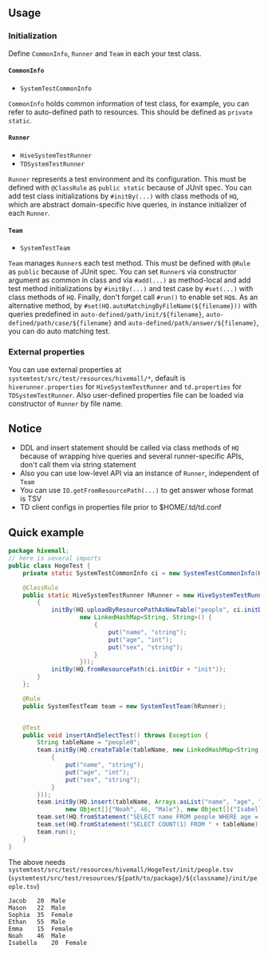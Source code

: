 ## Usage

### Initialization

Define `CommonInfo`, `Runner` and `Team` in each your test class.

#### `CommonInfo`

* `SystemTestCommonInfo`

`CommonInfo` holds common information of test class, for example,
you can refer to auto-defined path to resources. This should be defined as `private static`.


#### `Runner`

* `HiveSystemTestRunner`
* `TDSystemTestRunner`

`Runner` represents a test environment and its configuration. This must be defined with `@ClassRule`
as `public static` because of JUnit spec. You can add test class initializations by `#initBy(...)`
with class methods of `HQ`, which are abstract domain-specific hive queries, in instance initializer
of each `Runner`.


#### `Team`

* `SystemTestTeam`

`Team` manages `Runner`s each test method. This must be defined with `@Rule` as `public` because of
JUnit spec. You can set `Runner`s via constructor argument as common in class and via `#add(...)`
as method-local and add test method initializations by `#initBy(...)` and test case by `#set(...)`
with class methods of `HQ`. Finally, don't forget call `#run()` to enable set `HQ`s.
As an alternative method, by `#set(HQ.autoMatchingByFileName(${filename}))` with queries predefined in
`auto-defined/path/init/${filename}`, `auto-defined/path/case/${filename}` and
`auto-defined/path/answer/${filename}`, you can do auto matching test.


### External properties

You can use external properties at `systemtest/src/test/resources/hivemall/*`, default is `hiverunner.properties`
for `HiveSystemTestRunner` and `td.properties` for `TDSystemTestRunner`. Also user-defined properties file can
be loaded via constructor of `Runner` by file name.


## Notice

* DDL and insert statement should be called via class methods of `HQ` because of wrapping hive queries
and several runner-specific APIs, don't call them via string statement
* Also you can use low-level API via an instance of `Runner`, independent of `Team`
* You can use `IO.getFromResourcePath(...)` to get answer whose format is TSV
* TD client configs in properties file prior to $HOME/.td/td.conf


## Quick example

```java
package hivemall;
// here is several imports
public class HogeTest {
    private static SystemTestCommonInfo ci = new SystemTestCommonInfo(HogeTest.class);

    @ClassRule
    public static HiveSystemTestRunner hRunner = new HiveSystemTestRunner(ci) {
        {
            initBy(HQ.uploadByResourcePathAsNewTable("people", ci.initDir + "people.tsv",
                    new LinkedHashMap<String, String>() {
                        {
                            put("name", "string");
                            put("age", "int");
                            put("sex", "string");
                        }
                    }));
            initBy(HQ.fromResourcePath(ci.initDir + "init"));
        }
    };

    @Rule
    public SystemTestTeam team = new SystemTestTeam(hRunner);


    @Test
    public void insertAndSelectTest() throws Exception {
        String tableName = "people0";
        team.initBy(HQ.createTable(tableName, new LinkedHashMap<String, String>() {
            {
                put("name", "string");
                put("age", "int");
                put("sex", "string");
            }
        }));
        team.initBy(HQ.insert(tableName, Arrays.asList("name", "age", "sex"), Arrays.asList(
                new Object[]{"Noah", 46, "Male"}, new Object[]{"Isabella", 20, "Female"})));
        team.set(HQ.fromStatement("SELECT name FROM people WHERE age = 20"), "Jacob\tIsabella");
        team.set(HQ.fromStatement("SELECT COUNT(1) FROM " + tableName), "2");
        team.run();
    }
}
```

The above needs `systemtest/src/test/resources/hivemall/HogeTest/init/people.tsv` (`systemtest/src/test/resources/${path/to/package}/${classname}/init/people.tsv`)

```tsv
Jacob	20	Male
Mason	22	Male
Sophia	35	Female
Ethan	55	Male
Emma	15	Female
Noah	46	Male
Isabella	20	Female
```

